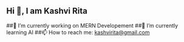 ## Hi 👋, I am Kashvi Rita

##🔭 I’m currently working on MERN Developement
##🌱 I’m currently learning AI
##📫 How to reach me: kashvirita@gmail.com

<!--
**Kashvirita/kashvirita** is a ✨ _special_ ✨ repository because its `README.md` (this file) appears on your GitHub profile.

Here are some ideas to get you started:

- 🔭 I’m currently working on ... MERN Developement 
- 🌱 I’m currently learning ... AI
- 👯 I’m looking to collaborate on ...
- 🤔 I’m looking for help with ...
- 💬 Ask me about ...
- 📫 How to reach me: ...  kashvirita@gmail.com
- 😄 Pronouns: ...
- ⚡ Fun fact: ...
-->
